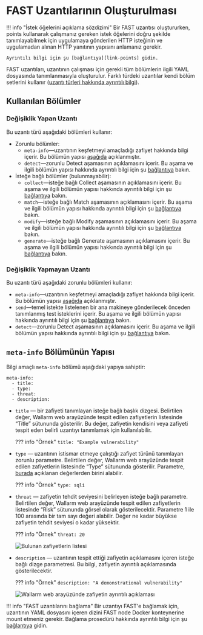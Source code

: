 [link-points]:          points/intro.md
[link-detect]:          detect/phase-detect.md
[link-collect]:         phase-collect.md
[link-match]:           phase-match.md
[link-modify]:          phase-modify.md
[link-send]:            phase-send.md
[link-generate]:        phase-generate.md
[link-extensions]:      using-extension.md
[link-ext-logic]:       logic.md
[link-vuln-list]:       ../vuln-list.md

[img-vulns]:            ../../images/fast/dsl/en/create-extension/vulnerabilities.png
[img-vuln-details]:     ../../images/fast/dsl/en/create-extension/vuln_details.png

[anchor-meta-info]:     #structure-of-the-meta-info-section

# FAST Uzantılarının Oluşturulması

!!! info "İstek öğelerini açıklama sözdizimi"
    Bir FAST uzantısı oluştururken, points kullanarak çalışmanız gereken istek öğelerini doğru şekilde tanımlayabilmek için uygulamaya gönderilen HTTP isteğinin ve uygulamadan alınan HTTP yanıtının yapısını anlamanız gerekir. 

    Ayrıntılı bilgi için şu [bağlantıya][link-points] gidin.

FAST uzantıları, uzantının çalışması için gerekli tüm bölümlerin ilgili YAML dosyasında tanımlanmasıyla oluşturulur. Farklı türdeki uzantılar kendi bölüm setlerini kullanır ([uzantı türleri hakkında ayrıntılı bilgi][link-ext-logic]).

##  Kullanılan Bölümler

### Değişiklik Yapan Uzantı

Bu uzantı türü aşağıdaki bölümleri kullanır:
* Zorunlu bölümler:
    * `meta-info`—uzantının keşfetmeyi amaçladığı zafiyet hakkında bilgi içerir. Bu bölümün yapısı [aşağıda][anchor-meta-info] açıklanmıştır.
    * `detect`—zorunlu Detect aşamasının açıklamasını içerir. Bu aşama ve ilgili bölümün yapısı hakkında ayrıntılı bilgi için şu [bağlantıya][link-detect] bakın.
* İsteğe bağlı bölümler (bulunmayabilir):
    * `collect`—isteğe bağlı Collect aşamasının açıklamasını içerir. Bu aşama ve ilgili bölümün yapısı hakkında ayrıntılı bilgi için şu [bağlantıya][link-collect] bakın.
    * `match`—isteğe bağlı Match aşamasının açıklamasını içerir. Bu aşama ve ilgili bölümün yapısı hakkında ayrıntılı bilgi için şu [bağlantıya][link-match] bakın.
    * `modify`—isteğe bağlı Modify aşamasının açıklamasını içerir. Bu aşama ve ilgili bölümün yapısı hakkında ayrıntılı bilgi için şu [bağlantıya][link-modify] bakın.
    * `generate`—isteğe bağlı Generate aşamasının açıklamasını içerir. Bu aşama ve ilgili bölümün yapısı hakkında ayrıntılı bilgi için şu [bağlantıya][link-generate] bakın.


### Değişiklik Yapmayan Uzantı

Bu uzantı türü aşağıdaki zorunlu bölümleri kullanır:
* `meta-info`—uzantının keşfetmeyi amaçladığı zafiyet hakkında bilgi içerir. Bu bölümün yapısı [aşağıda][anchor-meta-info] açıklanmıştır.
* `send`—temel istekte listelenen bir ana makineye gönderilecek önceden tanımlanmış test isteklerini içerir. Bu aşama ve ilgili bölümün yapısı hakkında ayrıntılı bilgi için şu [bağlantıya][link-send] bakın.
* `detect`—zorunlu Detect aşamasının açıklamasını içerir. Bu aşama ve ilgili bölümün yapısı hakkında ayrıntılı bilgi için şu [bağlantıya][link-detect] bakın.


##  `meta-info` Bölümünün Yapısı

Bilgi amaçlı `meta-info` bölümü aşağıdaki yapıya sahiptir:

```
meta-info:
  - title:
  - type:
  - threat:
  - description:
```

* `title` — bir zafiyeti tanımlayan isteğe bağlı başlık dizgesi. Belirtilen değer, Wallarm web arayüzünde tespit edilen zafiyetlerin listesinde “Title” sütununda gösterilir. Bu değer, zafiyetin kendisini veya zafiyeti tespit eden belirli uzantıyı tanımlamak için kullanılabilir.

    ??? info "Örnek"
        `title: "Example vulnerability"`

* `type` — uzantının istismar etmeye çalıştığı zafiyet türünü tanımlayan zorunlu parametre. Belirtilen değer, Wallarm web arayüzünde tespit edilen zafiyetlerin listesinde “Type” sütununda gösterilir. Parametre, [burada][link-vuln-list] açıklanan değerlerden birini alabilir.
   
    ??? info "Örnek"
        `type: sqli`    

* `threat` — zafiyetin tehdit seviyesini belirleyen isteğe bağlı parametre. Belirtilen değer, Wallarm web arayüzünde tespit edilen zafiyetlerin listesinde “Risk” sütununda görsel olarak gösterilecektir. Parametre 1 ile 100 arasında bir tam sayı değeri alabilir. Değer ne kadar büyükse zafiyetin tehdit seviyesi o kadar yüksektir. 

    ??? info "Örnek"
        `threat: 20`
    
    ![Bulunan zafiyetlerin listesi][img-vulns]

* `description` — uzantının tespit ettiği zafiyetin açıklamasını içeren isteğe bağlı dizge parametresi. Bu bilgi, zafiyetin ayrıntılı açıklamasında gösterilecektir.
    
    ??? info "Örnek"
        `description: "A demonstrational vulnerability"`    
    
    ![Wallarm web arayüzünde zafiyetin ayrıntılı açıklaması][img-vuln-details]

!!! info "FAST uzantılarını bağlama"
    Bir uzantıyı FAST'e bağlamak için, uzantının YAML dosyasını içeren dizini FAST node Docker konteynerine mount etmeniz gerekir. Bağlama prosedürü hakkında ayrıntılı bilgi için şu [bağlantıya][link-extensions] gidin.